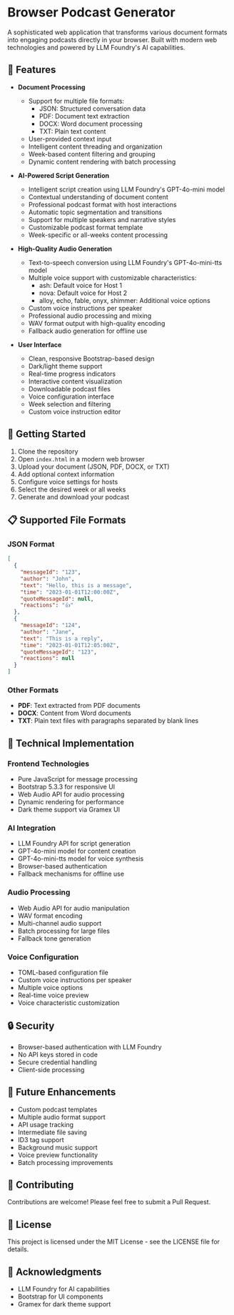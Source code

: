 # Browser Podcast Generator

A sophisticated web application that transforms various document formats into engaging podcasts directly in your browser. Built with modern web technologies and powered by LLM Foundry's AI capabilities.

## 🌟 Features

- **Document Processing**
  - Support for multiple file formats:
    - JSON: Structured conversation data
    - PDF: Document text extraction
    - DOCX: Word document processing
    - TXT: Plain text content
  - User-provided context input
  - Intelligent content threading and organization
  - Week-based content filtering and grouping
  - Dynamic content rendering with batch processing

- **AI-Powered Script Generation**
  - Intelligent script creation using LLM Foundry's GPT-4o-mini model
  - Contextual understanding of document content
  - Professional podcast format with host interactions
  - Automatic topic segmentation and transitions
  - Support for multiple speakers and narrative styles
  - Customizable podcast format template
  - Week-specific or all-weeks content processing

- **High-Quality Audio Generation**
  - Text-to-speech conversion using LLM Foundry's GPT-4o-mini-tts model
  - Multiple voice support with customizable characteristics:
    - ash: Default voice for Host 1
    - nova: Default voice for Host 2
    - alloy, echo, fable, onyx, shimmer: Additional voice options
  - Custom voice instructions per speaker
  - Professional audio processing and mixing
  - WAV format output with high-quality encoding
  - Fallback audio generation for offline use

- **User Interface**
  - Clean, responsive Bootstrap-based design
  - Dark/light theme support
  - Real-time progress indicators
  - Interactive content visualization
  - Downloadable podcast files
  - Voice configuration interface
  - Week selection and filtering
  - Custom voice instruction editor

## 🚀 Getting Started

1. Clone the repository
2. Open `index.html` in a modern web browser
3. Upload your document (JSON, PDF, DOCX, or TXT)
4. Add optional context information
5. Configure voice settings for hosts
6. Select the desired week or all weeks
7. Generate and download your podcast

## 📋 Supported File Formats

### JSON Format
```json
[
  {
    "messageId": "123",
    "author": "John",
    "text": "Hello, this is a message",
    "time": "2023-01-01T12:00:00Z",
    "quoteMessageId": null,
    "reactions": "👍"
  },
  {
    "messageId": "124",
    "author": "Jane",
    "text": "This is a reply",
    "time": "2023-01-01T12:05:00Z",
    "quoteMessageId": "123",
    "reactions": null
  }
]
```

### Other Formats
- **PDF**: Text extracted from PDF documents
- **DOCX**: Content from Word documents
- **TXT**: Plain text files with paragraphs separated by blank lines

## 🔧 Technical Implementation

### Frontend Technologies
- Pure JavaScript for message processing
- Bootstrap 5.3.3 for responsive UI
- Web Audio API for audio processing
- Dynamic rendering for performance
- Dark theme support via Gramex UI

### AI Integration
- LLM Foundry API for script generation
- GPT-4o-mini model for content creation
- GPT-4o-mini-tts model for voice synthesis
- Browser-based authentication
- Fallback mechanisms for offline use

### Audio Processing
- Web Audio API for audio manipulation
- WAV format encoding
- Multi-channel audio support
- Batch processing for large files
- Fallback tone generation

### Voice Configuration
- TOML-based configuration file
- Custom voice instructions per speaker
- Multiple voice options
- Real-time voice preview
- Voice characteristic customization

## 🔒 Security

- Browser-based authentication with LLM Foundry
- No API keys stored in code
- Secure credential handling
- Client-side processing

## 🎯 Future Enhancements

- Custom podcast templates
- Multiple audio format support
- API usage tracking
- Intermediate file saving
- ID3 tag support
- Background music support
- Voice preview functionality
- Batch processing improvements

## 👥 Contributing

Contributions are welcome! Please feel free to submit a Pull Request.

## 📄 License

This project is licensed under the MIT License - see the LICENSE file for details.

## 🙏 Acknowledgments

- LLM Foundry for AI capabilities
- Bootstrap for UI components
- Gramex for dark theme support

